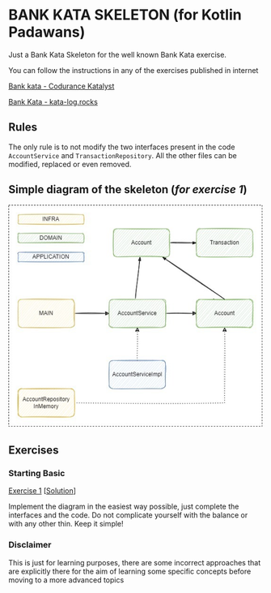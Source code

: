 # BANK KATA SKELETON (for Kotlin Padawans)

Just a Bank Kata Skeleton for the well known Bank Kata exercise.

You can follow the instructions in any of the exercises published in internet

[Bank kata - Codurance Katalyst](https://katalyst.codurance.com/bank)

[Bank Kata - kata-log.rocks](https://kata-log.rocks/banking-kata)

## Rules

The only rule is to not modify the two interfaces present in the code `AccountService` and `TransactionRepository`. All
the other files can be modified, replaced or even removed.

## Simple diagram of the skeleton (_for exercise 1_)

![diagram](diagram.jpg)

## Exercises

### Starting Basic
[Exercise 1](https://github.com/caay2000/bank-kata-skeleton/tree/exercise-1)
[[Solution](https://github.com/caay2000/bank-kata-skeleton/tree/exercise-1-solution)]

Implement the diagram in the easiest way possible, just complete the interfaces and the code. Do not complicate yourself with the balance or with any other thin. Keep it simple! 

### Disclaimer

This is just for learning purposes, there are some incorrect approaches that are explicitly there for the aim of
learning some specific concepts before moving to a more advanced topics